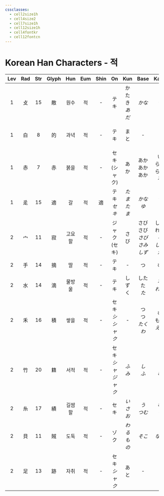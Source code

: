 ```yaml
---
cssclasses:
  - cell2size1h
  - cell4size2
  - cell7size1h
  - cell12size1h
  - cell4fontkr
  - cell12fontcn
---
```


# Korean Han Characters - 적

| Lev | Rad | Str | Glyph | Hun | Eum | Shin |        On         |     Kun     |             Base             |            Kana            | Simp |         Man          |  Can  | Viet  |
| :-: | :-: | :-: | :---: | :-: | :-: | :--: | :---------------: | :---------: | :--------------------------: | :------------------------: | :--: | :------------------: | :---: | :---: |
|  1  |  攴  | 15  |   敵   | 원수  |  적  |  -   |        テキ         | かたき<br>*あだ* |             *かな*             |            *う*             |  敌   |          dí          | dik6  | địch  |
|  1  |  白  |  8  |   的   | 과녁  |  적  |  -   |        テキ         |     まと      |              -               |             -              |  -   | de<br>dī<br>dí<br>dì | dik1  | đích  |
|  1  |  赤  |  7  |   赤   | 붉을  |  적  |  -   |    セキ<br>(シャク)    |     あか      |        あか<br>あか<br>あか        |       い<br>らむ<br>らめる       |  -   |         chì          | cek3  | xích  |
|  1  |  辵  | 15  |   適   |  갈  |  적  |  適   |    テキ<br>*セキ*     |   *たまたま*    |          *かな<br>ゆ*           |          *う<br>く*          |  适   |         shì          | sik1  | thích |
|  2  |  宀  | 11  |   寂   | 고요할 |  적  |  -   |    ジャク<br>(セキ)    |     さび      | さび<br>さび<br>*さび<br>さみ<br>しず* | しい<br>れる<br>*る<br>しい<br>か* |  -   |      jì<br>*jí*      | zik6  | tịch  |
|  2  |  手  | 14  |   摘   |  딸  |  적  |  -   |        テキ         |      -      |              つ               |             む              |  -   |         zhāi         | zaak6 | trích |
|  2  |  水  | 14  |   滴   | 물방울 |  적  |  -   |        テキ         |     しずく     |          したた<br>*た*          |         る<br>*れる*          |  -   |          dī          | dik6  | nhích |
|  2  |  禾  | 16  |   積   | 쌓을  |  적  |  -   | セキ<br>*シ<br>シャク*  |      -      |       つ<br>つ<br>*たくわ*        |      む<br>もる<br>*える*       |  积   |          jī          | zik1  | tích  |
|  2  |  竹  | 20  |   籍   | 서적  |  적  |  -   | セキ<br>*シャ<br>ジャク* |    *ふみ*     |           *し<br>ふ*           |          *く<br>む*          |  -   |          jí          | zik6  | tịch  |
|  2  |  糸  | 17  |   績   | 길쌈할 |  적  |  -   |        セキ         |    *いさお*    |          *う<br>つむ*           |          *む<br>ぐ*          |  绩   |          jì          | zik1  | tích  |
|  2  |  貝  | 11  |   賊   | 도둑  |  적  |  -   |        ゾク         |   *わるもの*    |             *そこ*             |            *なう*            |  贼   |         zéi          | caak6 |  tặc  |
|  2  |  足  | 13  |   跡   | 자취  |  적  |  -   |    セキ<br>*シャク*    |     あと      |              -               |             -              |  迹   |      jì<br>*jī*      | zik1  | tích  |
